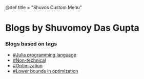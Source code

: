 @def title = "Shuvos Custom Menu"

# Blogs by Shuvomoy Das Gupta

### Blogs based on tags

* [#Julia programming language](/tag/julia)
* [#Non-technical](/tag/non-technical)
* [#Optimization](/tag/optimization)
* [#Lower bounds in optimization](/tag/lower-bounds-in-optimization)

